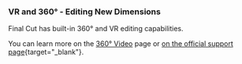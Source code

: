 ### VR and 360° - Editing New Dimensions

Final Cut has built-in 360° and VR editing capabilities.

You can learn more on the [360° Video](/360/) page or [on the official support page](https://support.apple.com/en-au/guide/final-cut-pro/vere7590a327/mac){target="_blank"}.
